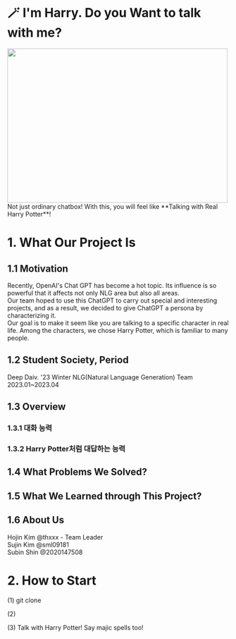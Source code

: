 # 🪄 I'm Harry. Do you Want to talk with me?
<img src="https://cdn.britannica.com/81/152981-050-7891A7CF/Daniel-Radcliffe-Harry-Potter-and-the-Philosophers.jpg" width="500" height="350"/>
Not just ordinary chatbox! With this, you will feel like **Talking with Real Harry Potter**!

# 1. What Our Project Is
## 1.1 Motivation
Recently, OpenAI's Chat GPT has become a hot topic. Its influence is so powerful that it affects not only NLG area but also all areas.<br>
Our team hoped to use this ChatGPT to carry out special and interesting projects, and as a result, we decided to give ChatGPT a persona by characterizing it.<br>
Our goal is to make it seem like you are talking to a specific character in real life. Among the characters, we chose Harry Potter, which is familiar to many people.<br>

## 1.2 Student Society, Period
Deep Daiv. '23 Winter NLG(Natural Language Generation) Team<br>
2023.01~2023.04

## 1.3 Overview
### 1.3.1 대화 능력
### 1.3.2 Harry Potter처럼 대답하는 능력

## 1.4 What Problems We Solved?

## 1.5 What We Learned through This Project?

## 1.6 About Us
Hojin Kim @thxxx - Team Leader<br>
Sujin Kim @sml09181<br>
Subin Shin @2020147508<br>

# 2. How to Start
(1) git clone 

(2) 

(3) Talk with Harry Potter! Say majic spells too!

